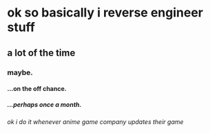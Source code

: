 <h1> ok so basically i reverse engineer stuff</h1>
<h2> a lot of the time</h2>
<h3> maybe.</h3>
<h4> ...on the off chance.</h4>
<h5> ...perhaps once a month.</h5>
<h6> ok i do it whenever anime game company updates their game</h6>


<!--### Hi there 👋-->

<!--
**EnderNon/EnderNon** is a ✨ _special_ ✨ repository because its `README.md` (this file) appears on your GitHub profile.

Here are some ideas to get you started:

- 🔭 I’m currently working on ...
- 🌱 I’m currently learning ...
- 👯 I’m looking to collaborate on ...
- 🤔 I’m looking for help with ...
- 💬 Ask me about ...
- 📫 How to reach me: ...
- 😄 Pronouns: ...
- ⚡ Fun fact: ...
-->
